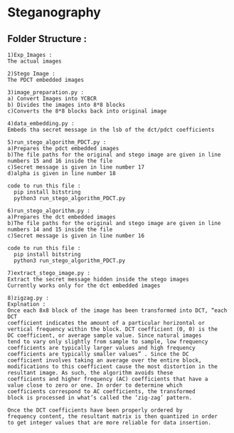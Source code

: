 # Steganography

## Folder Structure :
  
  	1)Exp_Images : 
    The actual images
  
	2)Stego Image :
    The PDCT embedded images
  
	3)image_preparation.py : 
    a) Convert Images into YCBCR 
    b) Divides the images into 8*8 blocks
    c)Converts the 8*8 blocks back into original image
  
	4)data_embedding.py : 
    Embeds tha secret message in the lsb of the dct/pdct coefficients
  	
	5)run_stego_algorithm_PDCT.py :
    a)Prepares the pdct embedded images
    b)The file paths for the original and stego image are given in line numbers 15 and 16 inside the file 
    c)Secret message is given in line number 17
    d)alpha is given in line number 18
    
    code to run this file :
      pip install bitstring
      python3 run_stego_algorithm_PDCT.py

	6)run_stego_algorithm.py :
    a)Prepares the dct embedded images
    b)The file paths for the original and stego image are given in line numbers 14 and 15 inside the file 
    c)Secret message is given in line number 16
  
    code to run this file :
      pip install bitstring
      python3 run_stego_algorithm_PDCT.py

	7)extract_stego_image.py :
    Extract the secret message hidden inside the stego images
    Currently works only for the dct embedded images

	8)zigzag.py :
    Explnation : 
    Once each 8x8 block of the image has been transformed into DCT, “each DCT 
    coefficient indicates the amount of a particular horizontal or 
    vertical frequency within the block. DCT coefficient (0, 0) is the 
    DC coefficient, or average sample value. Since natural images 
    tend to vary only slightly from sample to sample, low frequency 
    coefficients are typically larger values and high frequency 
    coefficients are typically smaller values” . Since the DC 
    coefficient involves taking an average over the entire block, 
    modifications to this coefficient cause the most distortion in the 
    resultant image. As such, the algorithm avoids these 
    coefficients and higher frequency (AC) coefficients that have a 
    value close to zero or one. In order to determine which 
    coefficients correspond to AC coefficients, the transformed 
    block is processed in what’s called the ‘zig-zag’ pattern.

    Once the DCT coefficients have been properly ordered by 
    frequency content, the resultant matrix is then quantized in order 
    to get integer values that are more reliable for data insertion. 
